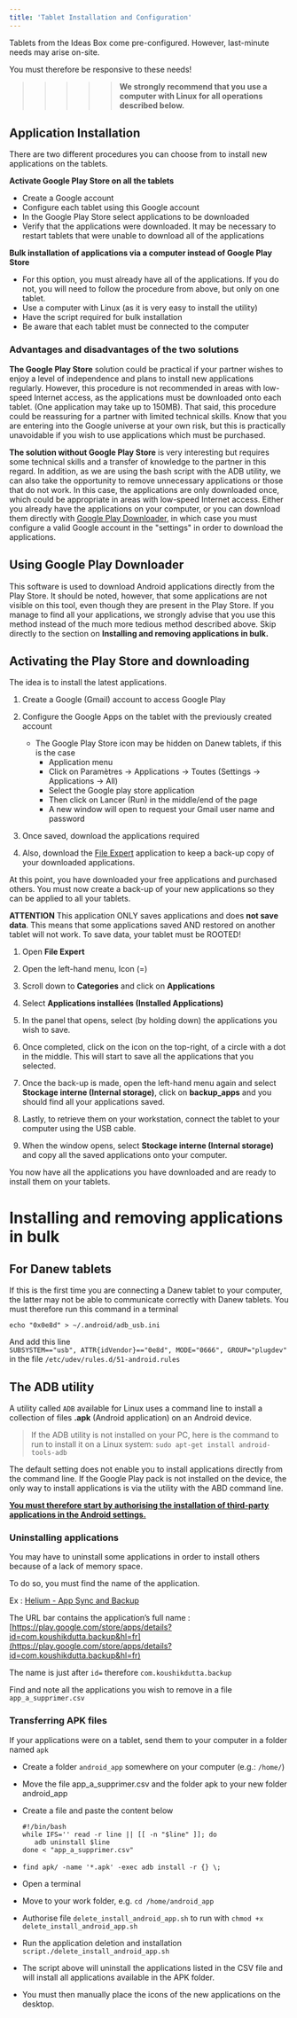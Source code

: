 ```yaml
---
title: 'Tablet Installation and Configuration'
---
```


Tablets from the Ideas Box come pre-configured. However, last-minute needs may arise on-site. 

You must therefore be responsive to these needs!

>>>>>**We strongly recommend that you use a computer with Linux for all operations described below.**

## Application Installation

There are two different procedures you can choose from to install new applications on the tablets.

**Activate Google Play Store on all the tablets**

* Create a Google account
* Configure each tablet using this Google account
* In the Google Play Store select applications to be downloaded
* Verify that the applications were downloaded.  It may be necessary to restart tablets that were unable to download all of the applications

**Bulk installation of applications via a computer instead of Google Play Store**

* For this option, you must already have all of the applications.  If you do not, you will need to follow the procedure from above, but only on one tablet.
* Use a computer with Linux \(as it is very easy to install the utility\)
* Have the script required for bulk installation 
* Be aware that each tablet must be connected to the computer

### Advantages and disadvantages of the two solutions

**The Google Play Store** solution could be practical if your partner wishes to enjoy a level of independence and plans to install new applications regularly. However, this procedure is not recommended in areas with low-speed Internet access, as the applications must be downloaded onto each tablet. \(One application may take up to 150MB\). That said, this procedure could be reassuring for a partner with limited technical skills. Know that you are entering into the Google universe at your own risk, but this is practically unavoidable if you wish to use applications which must be purchased.

**The solution without Google Play Store** is very interesting but requires some technical skills and a transfer of knowledge to the partner in this regard. In addition, as we are using the bash script with the ADB utility, we can also take the opportunity to remove unnecessary applications or those that do not work. In this case, the applications are only downloaded once, which could be appropriate in areas with low-speed Internet access. Either you already have the applications on your computer, or you can download them directly with [Google Play Downloader](http://codingteam.net/pro%20ject/googleplaydownloader), in which case you must configure a valid Google account in the "settings" in order to download the applications.

## Using Google Play Downloader

This software is used to download Android applications directly from the Play Store. It should be noted, however, that some applications are not visible on this tool, even though they are present in the Play Store. If you manage to find all your applications, we strongly advise that you use this method instead of the much more tedious method described above. Skip directly to the section on **Installing and removing applications in bulk.**

## Activating the Play Store and downloading

The idea is to install the latest applications.

1. Create a Google (Gmail) account to access Google Play
2. Configure the Google Apps on the tablet with the previously created account

   * The Google Play Store icon may be hidden on Danew tablets, if this is the case
     * Application menu
     * Click on Paramètres -&gt; Applications -&gt; Toutes \(Settings -&gt; Applications -&gt; All\)
     * Select the Google play store application
     * Then click on Lancer \(Run\) in the middle/end of the page
     * A new window will open to request your Gmail user name and password

3. Once saved, download the applications required

4. Also, download the [File Expert](https://play.google.com/store/apps/details?id=xcxin.filexpert) application to keep a back-up copy of your downloaded applications.

At this point, you have downloaded your free applications and purchased others. You must now create a back-up of your new applications so they can be applied to all your tablets.

**ATTENTION** This application ONLY saves applications and does **not save data**. This means that some applications saved AND restored on another tablet will not work. To save data, your tablet must be ROOTED!

1. Open **File Expert**

2. Open the left-hand menu, Icon \(=\)

3. Scroll down to **Categories** and click on **Applications**

4. Select **Applications installées \(Installed Applications\)**

5. In the panel that opens, select \(by holding down\) the applications you wish to save.

6. Once completed, click on the icon on the top-right, of a circle with a dot in the middle. This will start to save all the applications that you selected.

7. Once the back-up is made, open the left-hand menu again and select **Stockage interne \(Internal storage\)**, click on **backup\_apps** and you should find all your applications saved.

8. Lastly, to retrieve them on your workstation, connect the tablet to your computer using the USB cable.

9. When the window opens, select **Stockage interne \(Internal storage\)** and copy all the saved applications onto your computer.

You now have all the applications you have downloaded and are ready to install them on your tablets.

# Installing and removing applications in bulk

## For Danew tablets

If this is the first time you are connecting a Danew tablet to your computer, the latter may not be able to communicate correctly with Danew tablets. You must therefore run this command in a terminal

```
echo "0x0e8d" > ~/.android/adb_usb.ini
```

And add this line  
`SUBSYSTEM=="usb", ATTR{idVendor}=="0e8d", MODE="0666", GROUP="plugdev"` in the file `/etc/udev/rules.d/51-android.rules`

## The ADB utility

A utility called  `ADB`  available for Linux uses a command line to install a collection of files **.apk** \(Android application\) on an Android device.

> If the ADB utility is not installed on your PC, here is the command to run to install it on a Linux system: `sudo apt-get install android-tools-adb`

The default setting does not enable you to install applications directly from the command line. If the Google Play pack is not installed on the device, the only way to install applications is via the utility with the ABD command line.

[**You must therefore start by authorising the installation of third-party applications in the Android settings.**](http://www.frandroid.com/comment-faire/lemultimedia/231266_autoriserlessourcesinconnues)

### Uninstalling applications

You may have to uninstall some applications in order to install others because of a lack of memory space.

To do so, you must find the name of the application.

Ex : [Helium - App Sync and Backup](https://play.google.com/store/apps/details?id=com.koushikdutta.backup&hl=fr)

The URL bar contains the application’s full name : [https://play.google.com/store/apps/details?id=com.koushikdutta.backup&hl=fr](https://play.google.com/store/apps/details?id=com.koushikdutta.backup&hl=fr)

The name is just after `id=` therefore `com.koushikdutta.backup`

Find and note all the applications you wish to remove in a file  `app_a_supprimer.csv`

### Transferring APK files

If your applications were on a tablet, send them to your computer in a folder named `apk`

* Create a folder  `android_app`  somewhere on your computer \(e.g.:  `/home/`\)
* Move the file  app\_a\_supprimer.csv  and the folder  apk  to your new folder  android\_app
* Create a file  and paste the content below

  ```
  #!/bin/bash
  while IFS='' read -r line || [[ -n "$line" ]]; do
     adb uninstall $line
  done < "app_a_supprimer.csv"
  ```

* `find apk/ -name '*.apk' -exec adb install -r {} \;`

* Open a terminal

* Move to your work folder, e.g.  `cd /home/android_app`

* Authorise file `delete_install_android_app.sh` to run with  `chmod +x delete_install_android_app.sh`

* Run the application deletion and installation  `script./delete_install_android_app.sh`
* The script above will uninstall the applications listed in the CSV file and will install all applications available in the APK folder.
* You must then manually place the icons of the new applications on the desktop.



